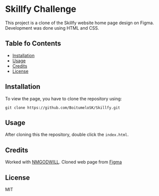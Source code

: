# Skillfy Challenge

This project is a clone of the Skillfy website home page design on Figma. Development was done using HTML and CSS.

## Table fo Contents 
- [Installation](#installation)
- [Usage](#usage)
- [Credits](#credits)
- [License](#license)

## Installation 
To view the page, you have to clone the repository using: 

```shell
git clone https://github.com/BoitumeloSK/Skillfy.git
```

## Usage
After cloning this the repository, double click the `index.html`.

## Credits 
Worked with [NMGODWILL](https://github.com/nmgodwill). Cloned web page from [Figma](https://www.figma.com/)

## License
MIT
